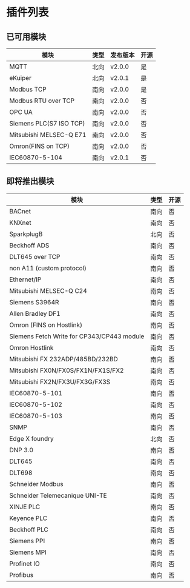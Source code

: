 # 插件列表

## 已可用模块

| 模块                                         | 类型 | 发布版本    | 开源   |
| ------------------------------------------- |----- | --------- | --------- |
| MQTT                                        | 北向 | v2.0.0     | 是        |
| eKuiper                                     | 北向 | v2.0.1     | 是        |
| Modbus TCP                                  | 南向 | v2.0.0     | 是        |
| Modbus RTU over TCP                         | 南向 | v2.0.0     | 否        |
| OPC UA                                      | 南向 | v2.0.0     | 否        |
| Siemens PLC(S7 ISO TCP)                     | 南向 | v2.0.0     | 否        |
| Mitsubishi MELSEC-Q E71                     | 南向 | v2.0.0     | 否        |
| Omron(FINS on TCP)                          | 南向 | v2.0.0     | 否        |
| IEC60870-5-104                              | 南向 | v2.0.1     | 否        |

## 即将推出模块

| 模块                                         | 类型 | 开源   |
| ------------------------------------------- |----- | --------- |
| BACnet                                      | 南向 | 否        |
| KNXnet                                      | 南向 | 否        |
| SparkplugB                                  | 北向 | 否        |
| Beckhoff ADS                                | 南向 | 否        |
| DLT645 over TCP                             | 南向 | 否        |
| non A11 (custom protocol)                   | 南向 | 否        |
| Ethernet/IP                                 | 南向 | 否        |
| Mitsubishi MELSEC-Q C24                     | 南向 | 否        |
| Siemens S3964R                              | 南向 | 否        |
| Allen Bradley DF1                           | 南向 | 否        |
| Omron (FINS on Hostlink)                    | 南向 | 否        |
| Siemens Fetch Write for CP343/CP443 module  | 南向 | 否        |
| Omron Hostlink                              | 南向 | 否        |
| Mitsubishi FX 232ADP/485BD/232BD            | 南向 | 否        |
| Mitsubishi FX0N/FX0S/FX1N/FX1S/FX2          | 南向 | 否        |
| Mitsubishi FX2N/FX3U/FX3G/FX3S              | 南向 | 否        |
| IEC60870-5-101                              | 南向 | 否        |
| IEC60870-5-102                              | 南向 | 否        |
| IEC60870-5-103                              | 南向 | 否        |
| SNMP                                        | 南向 | 否        |
| Edge X foundry                              | 北向 | 否        |
| DNP 3.0                                     | 南向 | 否        |
| DLT645                                      | 南向 | 否        |
| DLT698                                      | 南向 | 否        |
| Schneider Modbus                            | 南向 | 否        |
| Schneider Telemecanique UNI-TE              | 南向 | 否        |
| XINJE PLC                                   | 南向 | 否        |
| Keyence PLC                                 | 南向 | 否        |
| Beckhoff PLC                                | 南向 | 否        |
| Siemens PPI                                 | 南向 | 否        |
| Siemens MPI                                 | 南向 | 否        |
| Profinet IO                                 | 南向 | 否        |
| Profibus                                    | 南向 | 否        |
